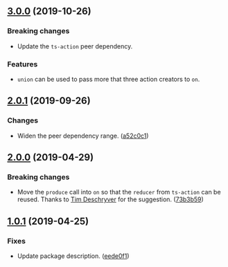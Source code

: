 <a name="3.0.0"></a>
## [3.0.0](https://github.com/cartant/ts-action/compare/v2.0.1-ts-action-immer...v3.0.0-ts-action-immer) (2019-10-26)

### Breaking changes

* Update the `ts-action` peer dependency.

### Features

* `union` can be used to pass more that three action creators to `on`.

<a name="2.0.1"></a>
## [2.0.1](https://github.com/cartant/ts-action/compare/v2.0.0-ts-action-immer...v2.0.1-ts-action-immer) (2019-09-26)

### Changes

* Widen the peer dependency range. ([a52c0c1](https://github.com/cartant/ts-action/commit/a52c0c1))

<a name="2.0.0"></a>
## [2.0.0](https://github.com/cartant/ts-action/compare/v1.0.1-ts-action-immer...v2.0.0-ts-action-immer) (2019-04-29)

### Breaking changes

* Move the `produce` call into `on` so that the `reducer` from `ts-action` can be reused. Thanks to [Tim Deschryver](https://github.com/timdeschryver) for the suggestion. ([73b3b59](https://github.com/cartant/ts-action/commit/73b3b59))

<a name="1.0.1"></a>
## [1.0.1](https://github.com/cartant/ts-action/compare/v1.0.0-ts-action-immer...v1.0.1-ts-action-immer) (2019-04-25)

### Fixes

* Update package description. ([eede0f1](https://github.com/cartant/ts-action/commit/eede0f1))